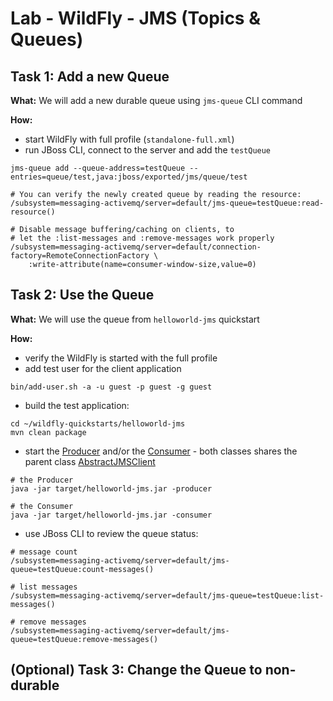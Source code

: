 # Lab - WildFly - JMS (Topics & Queues)

## Task 1: Add a new Queue

**What:** We will add a new durable queue using `jms-queue` CLI command

**How:**
* start WildFly with full profile (`standalone-full.xml`)
* run JBoss CLI, connect to the server and add the `testQueue`

```
jms-queue add --queue-address=testQueue --entries=queue/test,java:jboss/exported/jms/queue/test

# You can verify the newly created queue by reading the resource:
/subsystem=messaging-activemq/server=default/jms-queue=testQueue:read-resource()

# Disable message buffering/caching on clients, to 
# let the :list-messages and :remove-messages work properly
/subsystem=messaging-activemq/server=default/connection-factory=RemoteConnectionFactory \
    :write-attribute(name=consumer-window-size,value=0)
```

## Task 2: Use the Queue

**What:** We will use the queue from `helloworld-jms` quickstart

**How:**
* verify the WildFly is started with the full profile
* add test user for the client application

```
bin/add-user.sh -a -u guest -p guest -g guest
```
* build the test application:
```
cd ~/wildfly-quickstarts/helloworld-jms
mvn clean package
```
* start the [Producer](https://github.com/kwart/quickstart/blob/wildfly-training/helloworld-jms/src/main/java/org/jboss/as/quickstarts/jms/ProducerClient.java)
 and/or the [Consumer](https://github.com/kwart/quickstart/blob/wildfly-training/helloworld-jms/src/main/java/org/jboss/as/quickstarts/jms/ConsumerClient.java) - both classes
 shares the parent class [AbstractJMSClient](https://github.com/kwart/quickstart/blob/wildfly-training/helloworld-jms/src/main/java/org/jboss/as/quickstarts/jms/AbstractJMSClient.java)
```
# the Producer
java -jar target/helloworld-jms.jar -producer

# the Consumer
java -jar target/helloworld-jms.jar -consumer
```


* use JBoss CLI to review the queue status:
```
# message count
/subsystem=messaging-activemq/server=default/jms-queue=testQueue:count-messages()

# list messages
/subsystem=messaging-activemq/server=default/jms-queue=testQueue:list-messages()

# remove messages
/subsystem=messaging-activemq/server=default/jms-queue=testQueue:remove-messages()
```


## (Optional) Task 3: Change the Queue to non-durable

